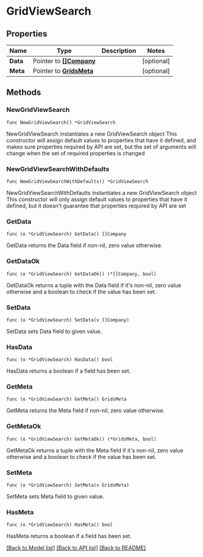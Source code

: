 # GridViewSearch

## Properties

Name | Type | Description | Notes
------------ | ------------- | ------------- | -------------
**Data** | Pointer to [**[]Company**](Company.md) |  | [optional] 
**Meta** | Pointer to [**GridsMeta**](grids_meta.md) |  | [optional] 

## Methods

### NewGridViewSearch

`func NewGridViewSearch() *GridViewSearch`

NewGridViewSearch instantiates a new GridViewSearch object
This constructor will assign default values to properties that have it defined,
and makes sure properties required by API are set, but the set of arguments
will change when the set of required properties is changed

### NewGridViewSearchWithDefaults

`func NewGridViewSearchWithDefaults() *GridViewSearch`

NewGridViewSearchWithDefaults instantiates a new GridViewSearch object
This constructor will only assign default values to properties that have it defined,
but it doesn't guarantee that properties required by API are set

### GetData

`func (o *GridViewSearch) GetData() []Company`

GetData returns the Data field if non-nil, zero value otherwise.

### GetDataOk

`func (o *GridViewSearch) GetDataOk() (*[]Company, bool)`

GetDataOk returns a tuple with the Data field if it's non-nil, zero value otherwise
and a boolean to check if the value has been set.

### SetData

`func (o *GridViewSearch) SetData(v []Company)`

SetData sets Data field to given value.

### HasData

`func (o *GridViewSearch) HasData() bool`

HasData returns a boolean if a field has been set.

### GetMeta

`func (o *GridViewSearch) GetMeta() GridsMeta`

GetMeta returns the Meta field if non-nil, zero value otherwise.

### GetMetaOk

`func (o *GridViewSearch) GetMetaOk() (*GridsMeta, bool)`

GetMetaOk returns a tuple with the Meta field if it's non-nil, zero value otherwise
and a boolean to check if the value has been set.

### SetMeta

`func (o *GridViewSearch) SetMeta(v GridsMeta)`

SetMeta sets Meta field to given value.

### HasMeta

`func (o *GridViewSearch) HasMeta() bool`

HasMeta returns a boolean if a field has been set.


[[Back to Model list]](../README.md#documentation-for-models) [[Back to API list]](../README.md#documentation-for-api-endpoints) [[Back to README]](../README.md)


